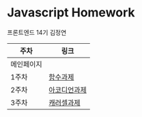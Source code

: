 # Javascript Homework

프론트엔드 14기 김정연

| 주차       | 링크                          |
| ---------- | ----------------------------- |
| 메인페이지 |
| 1주차      | [함수과제](./md/week1.md)     |
| 2주차      | [아코디언과제](./md/week2.md) |
| 3주차      | [캐러셀과제](./md/week3.md)   |
